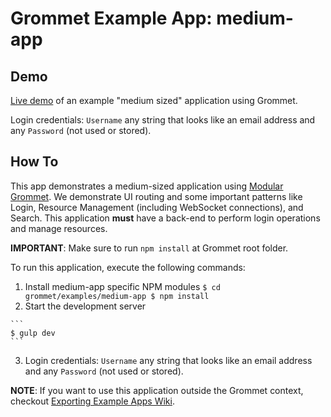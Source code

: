 # Grommet Example App: medium-app

## Demo
[Live demo](http://grommet.io/medium-app/) of an example "medium sized" application using Grommet.

Login credentials: `Username` any string that looks like an email address and any `Password` (not used or stored).

## How To
This app demonstrates a medium-sized application using [Modular Grommet](http://grommet.io/docs/documentation/modular-grommet).
We demonstrate UI routing and some important patterns like Login, Resource Management (including WebSocket connections), and Search. This application **must** have a back-end to perform login operations and manage resources.

**IMPORTANT**: Make sure to run `npm install` at Grommet root folder.

To run this application, execute the following commands:

  1. Install medium-app specific NPM modules
    ```
    $ cd grommet/examples/medium-app
    $ npm install
    ```
  2. Start the development server

    ```
    $ gulp dev
    ```

  3. Login credentials: `Username` any string that looks like an email address and any `Password` (not used or stored).

  **NOTE**: If you want to use this application outside the Grommet context, checkout [Exporting Example Apps Wiki](https://github.com/grommet/grommet/wiki/Exporting-examples-from-Grommet).

